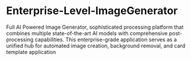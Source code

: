 # Enterprise-Level-ImageGenerator
Full AI Powered Image Generator, sophisticated processing platform that combines multiple state-of-the-art AI models with comprehensive post-processing capabilities. This enterprise-grade application serves as a unified hub for automated image creation, background removal, and card template application
